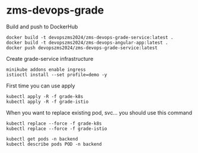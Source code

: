 # zms-devops-grade


Build and push to DockerHub
```shell
docker build -t devopszms2024/zms-devops-grade-service:latest .
docker build -t devopszms2024/zms-devops-angular-app:latest .
docker push devopszms2024/zms-devops-grade-service:latest
```

Create grade-service infrastructure

```shell
minikube addons enable ingress
istioctl install --set profile=demo -y
```
First time you can use apply
```shell
kubectl apply -R -f grade-k8s 
kubectl apply -R -f grade-istio
```
When you want to replace existing pod, svc... you should use this command
```shell
kubectl replace --force -f grade-k8s
kubectl replace --force -f grade-istio
```

```shell
kubectl get pods -n backend
kubectl describe pods POD -n backend
```